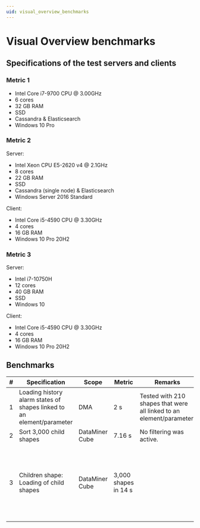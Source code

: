 ```yaml
---
uid: visual_overview_benchmarks
---
```


# Visual Overview benchmarks

## Specifications of the test servers and clients

### Metric 1

- Intel Core i7-9700 CPU @ 3.00GHz
- 6 cores
- 32 GB RAM
- SSD
- Cassandra & Elasticsearch
- Windows 10 Pro

### Metric 2

Server:

- Intel Xeon CPU E5-2620 v4 @ 2.1GHz
- 8 cores
- 22 GB RAM
- SSD
- Cassandra (single node) & Elasticsearch
- Windows Server 2016 Standard

Client:

- Intel Core i5-4590 CPU @ 3.30GHz
- 4 cores
- 16 GB RAM
- Windows 10 Pro 20H2

### Metric 3

Server:

- Intel i7-10750H
- 12 cores
- 40 GB RAM
- SSD
- Windows 10

Client:

- Intel Core i5-4590 CPU @ 3.30GHz
- 4 cores
- 16 GB RAM
- Windows 10 Pro 20H2

## Benchmarks

| \# | Specification | Scope | Metric | Remarks | Configuration |
| -- | ------------- | ----- | ------ | ------- | ------------- |
| 1 | Loading history alarm states of shapes linked to an element/parameter | DMA | 2 s | Tested with 210 shapes that were all linked to an element/parameter. ||
| 2 | Sort 3,000 child shapes | DataMiner Cube | 7.16 s | No filtering was active. ||
| 3 | Children shape: Loading of child shapes | DataMiner Cube | 3,000 shapes in 14 s |  | 3,000 service children in a view, with no dynamic parts in any of the shape data except ChildrenSort (e.g. ChildrenFilter). |

